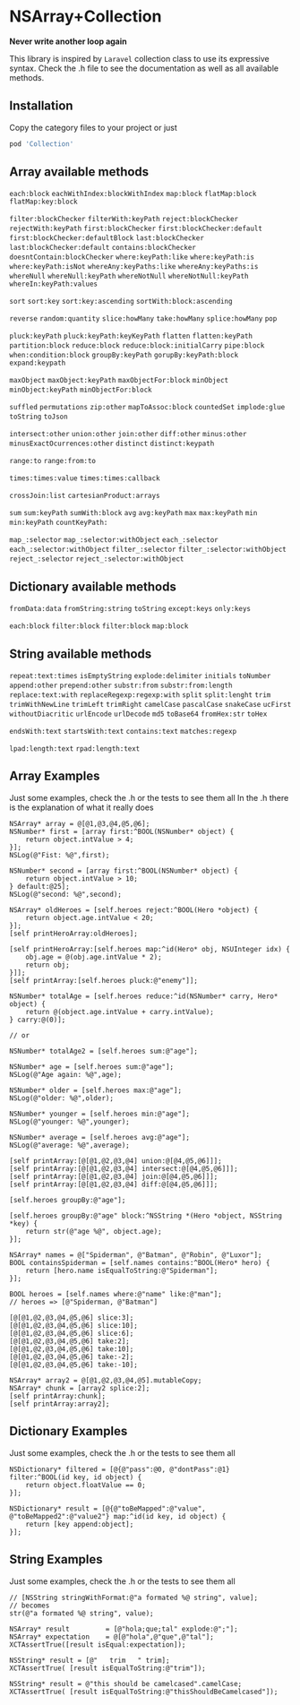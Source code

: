 # NSArray+Collection

**Never write another loop again**   

This library is inspired by `Laravel` collection class to use its expressive syntax.
Check the .h file to see the documentation as well as all available methods.


## Installation
Copy the category files to your project or just

```ruby
pod 'Collection' 
```

## Array available methods

`each:block`
`eachWithIndex:blockWithIndex`
`map:block`
`flatMap:block`
`flatMap:key:block`

`filter:blockChecker` 
`filterWith:keyPath` 
`reject:blockChecker` 
`rejectWith:keyPath` 
`first:blockChecker` 
`first:blockChecker:default` 
`first:blockChecker:defaultBlock`
`last:blockChecker` 
`last:blockChecker:default` 
`contains:blockChecker` 
`doesntContain:blockChecker` 
`where:keyPath:like` 
`where:keyPath:is` 
`where:keyPath:isNot` 
`whereAny:keyPaths:like` 
`whereAny:keyPaths:is` 
`whereNull` 
`whereNull:keyPath` 
`whereNotNull`
`whereNotNull:keyPath` 
`whereIn:keyPath:values`

`sort`
`sort:key`
`sort:key:ascending`
`sortWith:block:ascending`

`reverse`
`random:quantity`
`slice:howMany`
`take:howMany`
`splice:howMany`
`pop`

`pluck:keyPath`
`pluck:keyPath:keyKeyPath`
`flatten`
`flatten:keyPath`
`partition:block`
`reduce:block`
`reduce:block:initialCarry`
`pipe:block`
`when:condition:block`
`groupBy:keyPath`
`gorupBy:keyPath:block`
`expand:keypath`

`maxObject`
`maxObject:keyPath`
`maxObjectFor:block`
`minObject`
`minObject:keyPath`
`minObjectFor:block`

`suffled`
`permutations`
`zip:other`
`mapToAssoc:block`
`countedSet`
`implode:glue`
`toString`
`toJson`

`intersect:other`
`union:other`
`join:other`
`diff:other`
`minus:other`
`minusExactOcurrences:other`
`distinct`
`distinct:keypath`

`range:to`
`range:from:to`

`times:times:value`
`times:times:callback`

`crossJoin:list`
`cartesianProduct:arrays`

`sum`
`sum:keyPath`
`sumWith:block`
`avg`
`avg:keyPath`
`max`
`max:keyPath`
`min`
`min:keyPath`
`countKeyPath:`

`map_:selector`
`map_:selector:withObject`
`each_:selector`
`each_:selector:withObject`
`filter_:selector`
`filter_:selector:withObject`
`reject_:selector`
`reject_:selector:withObject`

## Dictionary available methods
`fromData:data`
`fromString:string`
`toString`
`except:keys`
`only:keys`

`each:block`
`filter:block`
`filter:block`
`map:block`

## String available methods
`repeat:text:times`
`isEmptyString`
`explode:delimiter`
`initials`
`toNumber`
`append:other`
`prepend:other`
`substr:from`
`substr:from:length`
`replace:text:with`
`replaceRegexp:regexp:with`
`split`
`split:lenght`
`trim`
`trimWithNewLine`
`trimLeft`
`trimRight`
`camelCase`
`pascalCase`
`snakeCase`
`ucFirst`
`withoutDiacritic`
`urlEncode`
`urlDecode`
`md5`
`toBase64`
`fromHex:str`
`toHex`

`endsWith:text`
`startsWith:text`
`contains:text`
`matches:regexp`

`lpad:length:text`
`rpad:length:text`

## Array Examples

Just some examples, check the .h or the tests to see them all
In the .h there is the explanation of what it really does


```objc
NSArray* array = @[@1,@3,@4,@5,@6];
NSNumber* first = [array first:^BOOL(NSNumber* object) {
    return object.intValue > 4;
}];
NSLog(@"Fist: %@",first);
```

```objc
NSNumber* second = [array first:^BOOL(NSNumber* object) {
    return object.intValue > 10;
} default:@25];
NSLog(@"second: %@",second);
```

```objc
NSArray* oldHeroes = [self.heroes reject:^BOOL(Hero *object) {
    return object.age.intValue < 20;
}];
[self printHeroArray:oldHeroes];
```

```objc
[self printHeroArray:[self.heroes map:^id(Hero* obj, NSUInteger idx) {
    obj.age = @(obj.age.intValue * 2);
    return obj;
}]];
[self printArray:[self.heroes pluck:@"enemy"]];
```

```objc
NSNumber* totalAge = [self.heroes reduce:^id(NSNumber* carry, Hero* object) {
    return @(object.age.intValue + carry.intValue);
} carry:@(0)];

// or

NSNumber* totalAge2 = [self.heroes sum:@"age"];
```

```objc
NSNumber* age = [self.heroes sum:@"age"];
NSLog(@"Age again: %@",age);

NSNumber* older = [self.heroes max:@"age"];
NSLog(@"older: %@",older);

NSNumber* younger = [self.heroes min:@"age"];
NSLog(@"younger: %@",younger);

NSNumber* average = [self.heroes avg:@"age"];
NSLog(@"average: %@",average);
```

```objc
[self printArray:[@[@1,@2,@3,@4] union:@[@4,@5,@6]]];
[self printArray:[@[@1,@2,@3,@4] intersect:@[@4,@5,@6]]];
[self printArray:[@[@1,@2,@3,@4] join:@[@4,@5,@6]]];
[self printArray:[@[@1,@2,@3,@4] diff:@[@4,@5,@6]]];
```

```objc
[self.heroes groupBy:@"age"];

[self.heroes groupBy:@"age" block:^NSString *(Hero *object, NSString *key) {
    return str(@"age %@", object.age);
}];
```

```objc
NSArray* names = @["Spiderman", @"Batman", @"Robin", @"Luxor"];
BOOL containsSpiderman = [self.names contains:^BOOL(Hero* hero) {
    return [hero.name isEqualToString:@"Spiderman"];
}];

BOOL heroes = [self.names where:@"name" like:@"man"];
// heroes => [@"Spiderman, @"Batman"] 
```


```objc
[@[@1,@2,@3,@4,@5,@6] slice:3];
[@[@1,@2,@3,@4,@5,@6] slice:10];
[@[@1,@2,@3,@4,@5,@6] slice:6];
[@[@1,@2,@3,@4,@5,@6] take:2];
[@[@1,@2,@3,@4,@5,@6] take:10];
[@[@1,@2,@3,@4,@5,@6] take:-2];
[@[@1,@2,@3,@4,@5,@6] take:-10];
```

```objc
NSArray* array2 = @[@1,@2,@3,@4,@5].mutableCopy;
NSArray* chunk = [array2 splice:2];
[self printArray:chunk];
[self printArray:array2];
```

## Dictionary Examples

Just some examples, check the .h or the tests to see them all
    
```objc
NSDictionary* filtered = [@{@"pass":@0, @"dontPass":@1} filter:^BOOL(id key, id object) {
    return object.floatValue == 0;
}];
```

```objc
NSDictionary* result = [@{@"toBeMapped":@"value", @"toBeMapped2":@"value2"} map:^id(id key, id object) {
    return [key append:object];
}];
```

## String Examples

Just some examples, check the .h or the tests to see them all

```objc
// [NSString stringWithFormat:@"a formated %@ string", value]; 
// becomes
str(@"a formated %@ string", value);
```

```objc
NSArray* result         = [@"hola;que;tal" explode:@";"];
NSArray* expectation    = @[@"hola",@"que",@"tal"];
XCTAssertTrue([result isEqual:expectation]);
```

```objc
NSString* result = [@"   trim   " trim];
XCTAssertTrue( [result isEqualToString:@"trim"]);
```

```objc
NSString* result = @"this should be camelcased".camelCase;
XCTAssertTrue( [result isEqualToString:@"thisShouldBeCamelcased"]);
```
